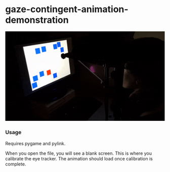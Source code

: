 # gaze-contingent-animation-demonstration

![Gaze-Contingent Animation Demonstration](/gaze-contingent-animation-demonstration.gif "Gaze Contingent Animation Demonstration")

### Usage

Requires pygame and pylink.

When you open the file, you will see a blank screen. This is where you calibrate the eye tracker. The animation should load once calibration is complete.
